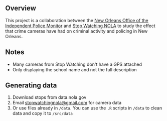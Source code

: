 ## Overview
This project is a collaboration between the [New Orleans Office of the Independent Police Monitor](http://nolaipm.gov) and [Stop Watching NOLA](http://stopwatchingnola.org) to study the effect that crime cameras have had on criminal activity and policing in New Orleans.

## Notes 

- Many cameras from Stop Watching don't have a GPS attached
- Only displaying the school name and not the full description

## Generating data
1. Download stops from data.nola.gov
2. Email stopwatchingnola@gmail.com for camera data
3. Or use files already in `/data`. You can use the `.R` scripts in `/data` to clean data and copy it to `/src/data`